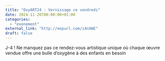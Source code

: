 ```yaml
---
title: "OxyART24 : Vernissage ce vendredi"
date: 2024-11-26T00:00:00+01:00
categories: 
  - "evenement"
external_link: "http://eepurl.com/i4nXWE"
draft: false
---
```

J-4 ! Ne manquez pas ce rendez-vous artistique unique où chaque œuvre vendue offre une bulle d’oxygène à des enfants en besoin
